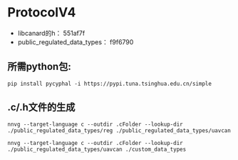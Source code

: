 # ProtocolV4
- libcanard的h：
551af7f
- public_regulated_data_types：
f9f6790
## 所需python包:
`pip install pycyphal -i https://pypi.tuna.tsinghua.edu.cn/simple`
## .c/.h文件的生成
```
nnvg --target-language c --outdir .cFolder --lookup-dir ./public_regulated_data_types/reg ./public_regulated_data_types/uavcan

nnvg --target-language c --outdir .cFolder --lookup-dir  ./public_regulated_data_types/uavcan ./custom_data_types
```